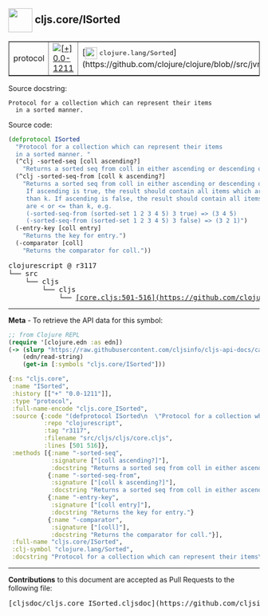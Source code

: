 ## <img width="48px" valign="middle" src="http://i.imgur.com/Hi20huC.png"> cljs.core/ISorted

 <table border="1">
<tr>

<td>protocol</td>
<td><a href="https://github.com/cljsinfo/cljs-api-docs/tree/0.0-1211"><img valign="middle" alt="[+] 0.0-1211" src="https://img.shields.io/badge/+-0.0--1211-lightgrey.svg"></a> </td>
<td>
[<img height="24px" valign="middle" src="http://i.imgur.com/1GjPKvB.png"> <samp>clojure.lang/Sorted</samp>](https://github.com/clojure/clojure/blob//src/jvm/clojure/lang/Sorted.java)
</td>
</tr>
</table>





Source docstring:

```
Protocol for a collection which can represent their items
  in a sorted manner. 
```

Source code:

```clj
(defprotocol ISorted
  "Protocol for a collection which can represent their items
  in a sorted manner. "
  (^clj -sorted-seq [coll ascending?]
    "Returns a sorted seq from coll in either ascending or descending order.")
  (^clj -sorted-seq-from [coll k ascending?]
    "Returns a sorted seq from coll in either ascending or descending order.
     If ascending is true, the result should contain all items which are > or >=
     than k. If ascending is false, the result should contain all items which
     are < or <= than k, e.g.
     (-sorted-seq-from (sorted-set 1 2 3 4 5) 3 true) => (3 4 5)
     (-sorted-seq-from (sorted-set 1 2 3 4 5) 3 false) => (3 2 1)")
  (-entry-key [coll entry]
    "Returns the key for entry.")
  (-comparator [coll]
    "Returns the comparator for coll."))
```

 <pre>
clojurescript @ r3117
└── src
    └── cljs
        └── cljs
            └── <ins>[core.cljs:501-516](https://github.com/clojure/clojurescript/blob/r3117/src/cljs/cljs/core.cljs#L501-L516)</ins>
</pre>


---

__Meta__ - To retrieve the API data for this symbol:

```clj
;; from Clojure REPL
(require '[clojure.edn :as edn])
(-> (slurp "https://raw.githubusercontent.com/cljsinfo/cljs-api-docs/catalog/cljs-api.edn")
    (edn/read-string)
    (get-in [:symbols "cljs.core/ISorted"]))
```

```clj
{:ns "cljs.core",
 :name "ISorted",
 :history [["+" "0.0-1211"]],
 :type "protocol",
 :full-name-encode "cljs.core_ISorted",
 :source {:code "(defprotocol ISorted\n  \"Protocol for a collection which can represent their items\n  in a sorted manner. \"\n  (^clj -sorted-seq [coll ascending?]\n    \"Returns a sorted seq from coll in either ascending or descending order.\")\n  (^clj -sorted-seq-from [coll k ascending?]\n    \"Returns a sorted seq from coll in either ascending or descending order.\n     If ascending is true, the result should contain all items which are > or >=\n     than k. If ascending is false, the result should contain all items which\n     are < or <= than k, e.g.\n     (-sorted-seq-from (sorted-set 1 2 3 4 5) 3 true) => (3 4 5)\n     (-sorted-seq-from (sorted-set 1 2 3 4 5) 3 false) => (3 2 1)\")\n  (-entry-key [coll entry]\n    \"Returns the key for entry.\")\n  (-comparator [coll]\n    \"Returns the comparator for coll.\"))",
          :repo "clojurescript",
          :tag "r3117",
          :filename "src/cljs/cljs/core.cljs",
          :lines [501 516]},
 :methods [{:name "-sorted-seq",
            :signature ["[coll ascending?]"],
            :docstring "Returns a sorted seq from coll in either ascending or descending order."}
           {:name "-sorted-seq-from",
            :signature ["[coll k ascending?]"],
            :docstring "Returns a sorted seq from coll in either ascending or descending order.\n     If ascending is true, the result should contain all items which are > or >=\n     than k. If ascending is false, the result should contain all items which\n     are < or <= than k, e.g.\n     (-sorted-seq-from (sorted-set 1 2 3 4 5) 3 true) => (3 4 5)\n     (-sorted-seq-from (sorted-set 1 2 3 4 5) 3 false) => (3 2 1)"}
           {:name "-entry-key",
            :signature ["[coll entry]"],
            :docstring "Returns the key for entry."}
           {:name "-comparator",
            :signature ["[coll]"],
            :docstring "Returns the comparator for coll."}],
 :full-name "cljs.core/ISorted",
 :clj-symbol "clojure.lang/Sorted",
 :docstring "Protocol for a collection which can represent their items\n  in a sorted manner. "}

```

---

__Contributions__ to this document are accepted as Pull Requests to the following file:

 <pre>
[cljsdoc/cljs.core_ISorted.cljsdoc](https://github.com/cljsinfo/cljs-api-docs/blob/master/cljsdoc/cljs.core_ISorted.cljsdoc)
</pre>

